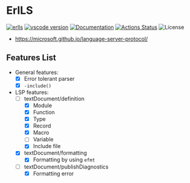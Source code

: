 ErlLS
=====

[![erlls](https://img.shields.io/crates/v/erlls.svg)](https://crates.io/crates/erlls)
[![vscode version](https://img.shields.io/vscode-marketplace/v/sile.erlls.svg?label=vscode)](https://marketplace.visualstudio.com/items?itemName=sile.erlls)
[![Documentation](https://docs.rs/erlls/badge.svg)](https://docs.rs/erlls)
[![Actions Status](https://github.com/sile/erlls/workflows/CI/badge.svg)](https://github.com/sile/erlls/actions)
![License](https://img.shields.io/crates/l/erlls)

- https://microsoft.github.io/language-server-protocol/

Features List
-------------

- General features:
  - [x] Error tolerant parser
  - [x] `-include()`
- LSP features:
  - [ ] textDocument/definition
    - [x] Module
    - [x] Function
    - [x] Type
    - [x] Record
    - [x] Macro
    - [ ] Variable
    - [x] Include file
  - [x] textDocument/formatting
    - [x] Formatting by using `efmt`
  - [ ] textDocument/publishDiagnostics
    - [x] Formatting error

